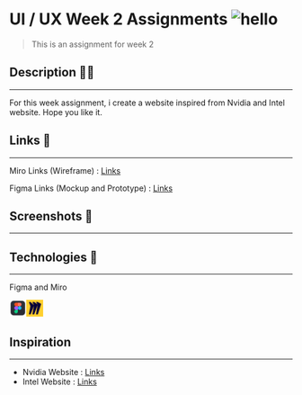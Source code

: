 # UI / UX Week 2 Assignments <img src="https://raw.githubusercontent.com/DandiRizkyy/slackmoji/master/emoji/blob/blob-wave-gif.gif" width="50px" height="50px" alt="hello">

> This is an assignment for week 2

## Description ✍🏻

---

For this week assignment, i create a website inspired from Nvidia and Intel website. Hope you like it.

## Links 🔗

---

Miro Links (Wireframe) : [Links](https://miro.com/app/board/uXjVPuV9VO8=/?share_link_id=322368024831)

Figma Links (Mockup and Prototype) : [Links](https://www.figma.com/file/FE76JEokKsLdmsdfOVJtkM/Dandi-Rizky-Week-2?node-id=42%3A3&t=HktKNx1XIUnQk47L-1)

## Screenshots 🎨

---

## Technologies 🚀

---

Figma and Miro

<img height="30" title="Figma" alt="Figma" src="./assets/figma.png"><img height="30" title="Miro" alt="Miro" src="./assets/miro.png">

## Inspiration

---

- Nvidia Website : [Links](https://www.nvidia.com/en-us/)
- Intel Website : [Links](https://www.intel.co.id/content/www/id/id/homepage.html)
